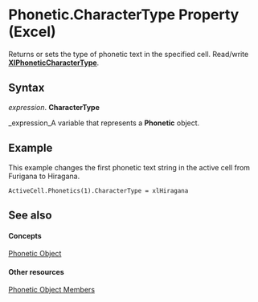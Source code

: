 
# Phonetic.CharacterType Property (Excel)

Returns or sets the type of phonetic text in the specified cell. Read/write  **[XlPhoneticCharacterType](232f6d38-4d4e-8c37-4d40-185bf8b587f3.md)**.


## Syntax

 _expression_. **CharacterType**

 _expression_A variable that represents a  **Phonetic** object.


## Example

This example changes the first phonetic text string in the active cell from Furigana to Hiragana.


```
ActiveCell.Phonetics(1).CharacterType = xlHiragana
```


## See also


#### Concepts


 [Phonetic Object](297e85d5-e8f6-6009-c51a-0d3fe01efba0.md)
#### Other resources


 [Phonetic Object Members](4875c308-cfdb-6427-997c-35f7d919efab.md)
